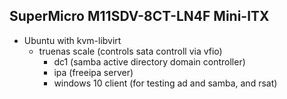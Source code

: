 ## SuperMicro M11SDV-8CT-LN4F Mini-ITX
- Ubuntu with kvm-libvirt
  - truenas scale (controls sata controll via vfio)
    - dc1 (samba active directory domain controller)
    - ipa (freeipa server)
    - windows 10 client (for testing ad and samba, and rsat)

